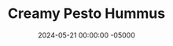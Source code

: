 ---
layout: post
title:  "Creamy Pesto Hummus"
date:   2024-05-21 00:00:00 -05000
categories: 
- Recipes
- Savory Sauces
permalink: /recipes/creamy-pesto-hummus
image: /assets/Food/Savory Sauces/Pesto Hummus/pesto-hummus.jpg
ing: pestohummus-ing
facts: pestohummus-facts
Prep: 10
Rest: 
Cook: 25
Source1: 
Source2: 
tags: 
- dip
- dressing
- salad
- balsamic vinegar
- hummus
- spread
- chickpeas
- garbanzo beans
- lemon
- garlic
- pesto
- spinach
- basil
- pine nuts
- grated cheese
- parmesean cheese
- nutritional yeast
Description: I love making pesto, and I love making hummus. I have a few variations of either posted here, but now it's time that I combined my 2 favorite spreads and sauces together. The combination of roasted garlic, toasted pine nuts, and cheese pairs perfectly with the chickpeas and lemon juice. It's also higher in protein from the cottage cheese, which also makes it super creamy.  Nutrition facts are for a 2 tbsp (33 g) serving
Instructions: 
- Slice the top off the garlic, lightly coat in oil, wrap in aluminum foil, and air fry at 400F for 25 minutes, or until soft and caramelized, but not burned.  You could also roast in the oven for 45 minutes.  Allow to cool before squeezing the garlic into a food processor.  Alternatively, you can use raw garlic, but reduce to only about 2 cloves instead of the whole bulb.<br><br>

- Meanwhile, in a small pan, toast the nuts over medium heat for about 3 minutes, or until they start to brown lightly.  Add to the food processor<br><br>

- To your food processor, combine together the garlic, nuts, spinach, (drained and rinsed) chickpeas, lemon juice, grated cheese, vinegar, and nutritional yeast.  Blend until everything is fully chopped<br><br>

- Add in the cottage cheese, and blend until smooth.  Blend in your spices, season with salt to taste, and transfer to an airtight container to store in the fridge
---